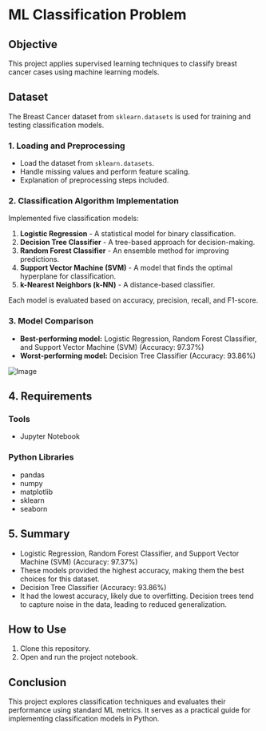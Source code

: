 # ML Classification Problem

## Objective
This project applies supervised learning techniques to classify breast cancer cases using machine learning models.

## Dataset
The Breast Cancer dataset from `sklearn.datasets` is used for training and testing classification models.

### 1. Loading and Preprocessing
- Load the dataset from `sklearn.datasets`.
- Handle missing values and perform feature scaling.
- Explanation of preprocessing steps included.

### 2. Classification Algorithm Implementation
Implemented five classification models:
1. **Logistic Regression** - A statistical model for binary classification.
2. **Decision Tree Classifier** - A tree-based approach for decision-making.
3. **Random Forest Classifier** - An ensemble method for improving predictions.
4. **Support Vector Machine (SVM)** - A model that finds the optimal hyperplane for classification.
5. **k-Nearest Neighbors (k-NN)** - A distance-based classifier.

Each model is evaluated based on accuracy, precision, recall, and F1-score.

### 3. Model Comparison
- **Best-performing model:**  Logistic Regression, Random Forest Classifier, and Support Vector Machine (SVM) (Accuracy: 97.37%)
- **Worst-performing model:** Decision Tree Classifier (Accuracy: 93.86%)

![Image](https://github.com/user-attachments/assets/72139767-fd81-49ef-92cb-95530b3d216a)


## 4. Requirements

### Tools
- Jupyter Notebook 

### Python Libraries
- pandas
- numpy
- matplotlib
- sklearn
- seaborn

## 5. Summary
* Logistic Regression, Random Forest Classifier, and Support Vector Machine (SVM) (Accuracy: 97.37%)
* These models provided the highest accuracy, making them the best choices for this dataset.
* Decision Tree Classifier (Accuracy: 93.86%)
* It had the lowest accuracy, likely due to overfitting. Decision trees tend to capture noise in the data, leading to reduced generalization.

## How to Use
1. Clone this repository.
2. Open and run the project notebook.

## Conclusion
This project explores classification techniques and evaluates their performance using standard ML metrics. It serves as a practical guide for implementing classification models in Python.
